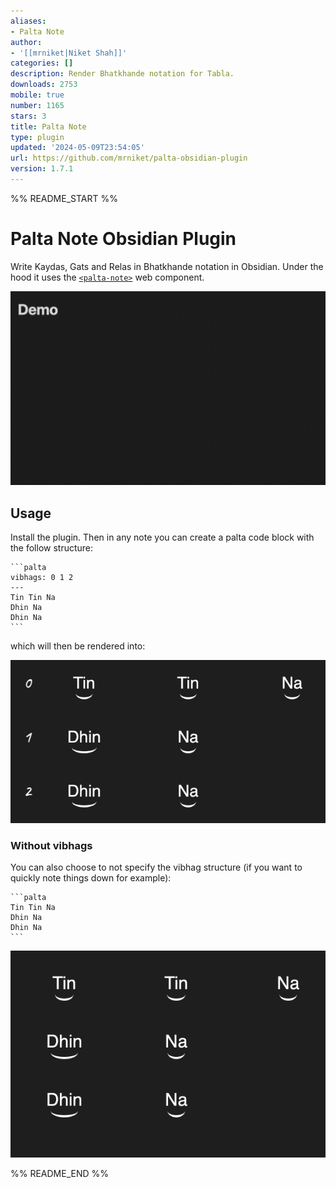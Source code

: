 ```yaml
---
aliases:
- Palta Note
author:
- '[[mrniket|Niket Shah]]'
categories: []
description: Render Bhatkhande notation for Tabla.
downloads: 2753
mobile: true
number: 1165
stars: 3
title: Palta Note
type: plugin
updated: '2024-05-09T23:54:05'
url: https://github.com/mrniket/palta-obsidian-plugin
version: 1.7.1
---
```


%% README_START %%

# Palta Note Obsidian Plugin

Write Kaydas, Gats and Relas in Bhatkhande notation in Obsidian. Under the hood it uses the [`<palta-note>`](https://github.com/mrniket/palta-note) web component.

![Demo of Palta Obsidian Plugin in use](https://raw.githubusercontent.com/mrniket/palta-obsidian-plugin/HEAD/docs/demo.gif)

## Usage

Install the plugin. Then in any note you can create a palta code block with the follow structure: 

````
```palta
vibhags: 0 1 2
---
Tin Tin Na
Dhin Na
Dhin Na
```
````

which will then be rendered into:

![Rendered Example (Rupak)](https://raw.githubusercontent.com/mrniket/palta-obsidian-plugin/HEAD/docs/rendered_example_with_vibhags.png)

### Without vibhags

You can also choose to not specify the vibhag structure (if you want to quickly note things down for example):

````
```palta
Tin Tin Na
Dhin Na
Dhin Na
```
````

![Rupak without vibhags](https://raw.githubusercontent.com/mrniket/palta-obsidian-plugin/HEAD/docs/rendered_example_without_vibhags.png)

%% README_END %%